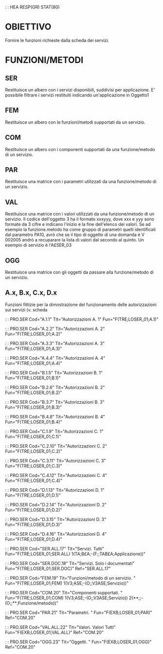  :  : HEA RESP(GR) STAT(80)
# OBIETTIVO
Fornire le funzioni richieste dalla scheda dei servizi.

# FUNZIONI/METODI
## SER
Restituisce un albero con i servizi disponibili, suddivisi per applicazione.
E' possibile filtrare i servizi restituiti indicando un'applicazione in Oggetto1

## FEM
Restituisce un albero con le funzioni/metodi supportati da un servizio.

## COM
Restituisce un albero con i componenti supportati da una funzione/metodo di un servizio.

## PAR
Restituisce una matrice con i parametri utilizzati da una funzione/metodo di un servizio.

## VAL
Restituisce una matrice con i valori utilizzati da una funzione/metodo di un servizio.
Il codice dell'oggetto 3 ha il formato xxxyyy, dove xxx e yyy sono formate da 3 cifre e indicano l'inizio e la fine dell'elenco dei valori.
Se ad esempio la funzione.metodo ha come gruppo di parametri quelli identificati dal parametro PA10, avrò che se il tipo di oggetto di una domanda è V 002005 andrò a recuparare la lista di valori dal secondo al quinto.
Un esempio di servizio è l'A£SER_03


## OGG
Restituisce una matrice con gli oggetti da passare alla funzione/metodo di un servizio.

## A.x, B.x, C.x, D.x
Funzioni fittizie per la dimostrazione del funzionamento delle autorizzazioni sui servizi (v. scheda

 :  : PRO.SER Cod="A.1.1" Tit="Autorizzazioni A. 1" Fun="F(TRE;LOSER_01;A.1)"

 :  : PRO.SER Cod="A.2.2" Tit="Autorizzazioni A. 2" Fun="F(TRE;LOSER_01;A.2)"

 :  : PRO.SER Cod="A.3.3" Tit="Autorizzazioni A. 3" Fun="F(TRE;LOSER_01;A.3)"

 :  : PRO.SER Cod="A.4.4" Tit="Autorizzazioni A. 4" Fun="F(TRE;LOSER_01;A.4)"

 :  : PRO.SER Cod="B.1.5" Tit="Autorizzazioni B. 1" Fun="F(TRE;LOSER_01;B.1)"

 :  : PRO.SER Cod="B.2.6" Tit="Autorizzazioni B. 2" Fun="F(TRE;LOSER_01;B.2)"

 :  : PRO.SER Cod="B.3.7" Tit="Autorizzazioni B. 3" Fun="F(TRE;LOSER_01;B.3)"

 :  : PRO.SER Cod="B.4.8" Tit="Autorizzazioni B. 4" Fun="F(TRE;LOSER_01;B.4)"

 :  : PRO.SER Cod="C.1.9" Tit="Autorizzazioni C. 1" Fun="F(TRE;LOSER_01;C.1)"

 :  : PRO.SER Cod="C.2.10" Tit="Autorizzazioni C. 2" Fun="F(TRE;LOSER_01;C.2)"

 :  : PRO.SER Cod="C.3.11" Tit="Autorizzazioni C. 3" Fun="F(TRE;LOSER_01;C.3)"

 :  : PRO.SER Cod="C.4.12" Tit="Autorizzazioni C. 4" Fun="F(TRE;LOSER_01;C.4)"

 :  : PRO.SER Cod="D.1.13" Tit="Autorizzazioni D. 1" Fun="F(TRE;LOSER_01;D.1)"

 :  : PRO.SER Cod="D.2.14" Tit="Autorizzazioni D. 2" Fun="F(TRE;LOSER_01;D.2)"

 :  : PRO.SER Cod="D.3.15" Tit="Autorizzazioni D. 3" Fun="F(TRE;LOSER_01;D.3)"

 :  : PRO.SER Cod="D.4.16" Tit="Autorizzazioni D. 4" Fun="F(TRE;LOSER_01;D.4)"

 :  : PRO.SER Cod="SER.ALL.17" Tit="Servizi. Tutti" Fun="F(TRE;LOSER_01;SER.ALL) 1(TA;B£A;-(F;;TAB£A;Applicazione))"

 :  : PRO.SER Cod="SER.DOC.18" Tit="Servizi. Solo i documentati" Fun="F(TRE;LOSER_01;SER.DOC)" Ref="SER.ALL.17"

 :  : PRO.SER Cod="FEM.19" Tit="Funzioni/metodo di un servizio. " Fun="F(TRE;LOSER_01;FEM) 1(V3;ASE;-(O;;V3ASE;Servizio))"

 :  : PRO.SER Cod="COM.20" Tit="Componenti supportati. " Fun="F(TRE;LOSER_01;COM) 1(V3;ASE;-(O;;V3ASE;Servizio)) 2(\*\*;;-(O;;\*\*;Funzione/metodo))"

 :  : PRO.SER Cod="PAR.21" Tit="Parametri. " Fun="F(EXB;LOSER_01;PAR)" Ref="COM.20"

 :  : PRO.SER Cod="VAL.ALL.22" Tit="Valori. Valori Tutti" Fun="F(EXB;LOSER_01;VAL.ALL)" Ref="COM.20"

 :  : PRO.SER Cod="OGG.23" Tit="Oggetti. " Fun="F(EXB;LOSER_01;OGG)" Ref="COM.20"


